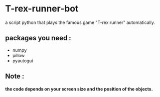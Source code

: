 # T-rex-runner-bot
a script python that plays the famous game "T-rex runner" automatically.

## packages you need :
- numpy
- pillow
- pyautogui

## Note :
#### the code depends on your screen size and the position of the objects.

